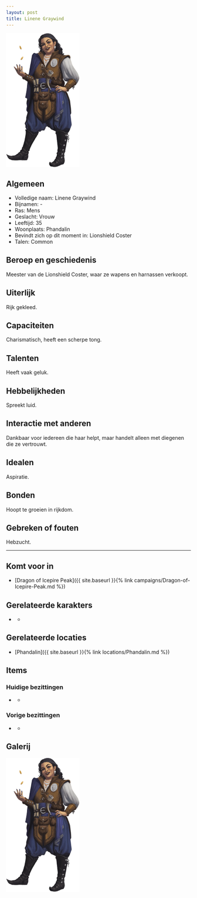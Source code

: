 ```yaml
---
layout: post
title: Linene Graywind
---
```


<img src="../images/Linene Graywind.png" alt="Linene Graywind" width=200>

## Algemeen
* Volledige naam: Linene Graywind
* Bijnamen: -
* Ras: Mens
* Geslacht: Vrouw
* Leeftijd: 35
* Woonplaats: Phandalin
* Bevindt zich op dit moment in: Lionshield Coster
* Talen: Common

## Beroep en geschiedenis
Meester van de Lionshield Coster, waar ze wapens en harnassen verkoopt.

## Uiterlijk
Rijk gekleed.

## Capaciteiten
Charismatisch, heeft een scherpe tong.

## Talenten
Heeft vaak geluk.

## Hebbelijkheden
Spreekt luid.

## Interactie met anderen
Dankbaar voor iedereen die haar helpt, maar handelt alleen met diegenen die ze vertrouwt.

## Idealen
Aspiratie.

## Bonden
Hoopt te groeien in rijkdom.

## Gebreken of fouten
Hebzucht.

---

## Komt voor in
* [Dragon of Icepire Peak]({{ site.baseurl }}{% link campaigns/Dragon-of-Icepire-Peak.md %})

## Gerelateerde karakters
* -

## Gerelateerde locaties
* [Phandalin]({{ site.baseurl }}{% link locations/Phandalin.md %})

## Items

### Huidige bezittingen
* -

### Vorige bezittingen
* -

## Galerij
<img src="../images/Linene Graywind.png" alt="Linene Graywind" width=200>
